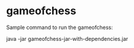 # gameofchess

Sample command to run the gameofchess:

java -jar gameofchess-jar-with-dependencies.jar